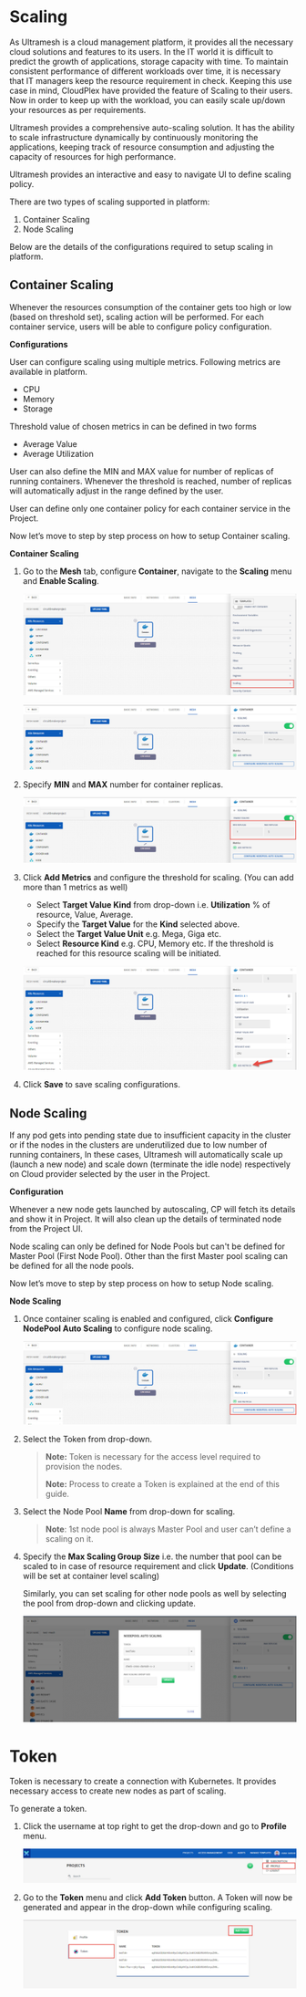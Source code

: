 # Scaling

As Ultramesh is a cloud management platform, it provides all the necessary cloud solutions and features to its users. In the IT world it is difficult to predict the growth of applications, storage capacity with time. To maintain consistent performance of different workloads over time, it is necessary that IT managers keep the resource requirement in check. Keeping this use case in mind, CloudPlex have provided the feature of Scaling to their users. Now in order to keep up with the workload, you can easily scale up/down your resources as per requirements.

Ultramesh provides a comprehensive auto-scaling solution. It has the ability to scale infrastructure dynamically by continuously monitoring the applications, keeping track of resource consumption and adjusting the capacity of resources for high performance. 

Ultramesh provides an interactive and easy to navigate UI to define scaling policy. 

There are two types of scaling supported in platform:

1. Container Scaling
2. Node Scaling

Below are the details of the configurations required to setup scaling in platform.

## Container Scaling

Whenever the resources consumption of the container gets too high or low (based on threshold set), scaling action will be performed. For each container service, users will be able to configure policy configuration. 

**Configurations**

User can configure scaling using multiple metrics. Following metrics are available in platform.

- CPU
- Memory 
- Storage

Threshold value of chosen metrics in can be defined in two forms

- Average Value
- Average Utilization

User can also define the MIN and MAX value for number of replicas of running containers. Whenever the threshold is reached, number of replicas will automatically adjust in the range defined by the user.

User can define only one container policy for each container service in the Project.

Now let’s move to step by step process on how to setup Container scaling.

**Container Scaling**

1. Go to the **Mesh** tab, configure **Container**, navigate to the **Scaling** menu and **Enable Scaling**.

   ![3](imgs/3.jpg)

   ![3.2](imgs\3.2.jpg)

2. Specify **MIN** and **MAX** number for container replicas. 

   ![4](imgs/4.jpg)

3. Click **Add Metrics** and configure the threshold for scaling. (You can add more than 1 metrics as well)

   - Select **Target Value Kind** from drop-down i.e. **Utilization** % of resource, Value, Average. 
   - Specify the **Target Value** for the **Kind** selected above.
   - Select the **Target Value Unit** e.g. Mega, Giga etc. 
   - Select **Resource Kind** e.g. CPU, Memory etc. If the threshold is reached for this resource scaling will be initiated. 

   ![5](imgs/5.jpg)

4. Click **Save** to save scaling configurations.

## Node Scaling

If any pod gets into pending state due to insufficient capacity in the cluster or if the nodes in the clusters are underutilized due to low number of running containers, In these cases, Ultramesh will automatically scale up (launch a new node) and scale down (terminate the idle node) respectively on Cloud provider selected by the user in the Project.

**Configuration** 

Whenever a new node gets launched by autoscaling, CP will fetch its details and show it in Project. It will also clean up the details of terminated node from the Project UI.

Node scaling can only be defined for Node Pools but can't be defined for Master Pool (First Node Pool). Other than the first Master pool scaling can be defined for all the node pools. 

Now let’s move to step by step process on how to setup Node scaling.

**Node Scaling**

1. Once container scaling is enabled and configured, click **Configure NodePool Auto Scaling** to configure node scaling.

   ![1](imgs/1.jpg)

2. Select the Token from drop-down.

   > **Note:** Token is necessary for the access level required to provision the nodes.
   >
   > **Note:** Process to create a Token is explained at the end of this guide. 

3. Select the Node Pool **Name** from drop-down for scaling. 

   > **Note**: 1st node pool is always Master Pool and user can’t define a scaling on it.

4. Specify the **Max Scaling Group Size** i.e. the number that pool can be scaled to in case of resource requirement and click **Update**. (Conditions will be set at container level scaling)

   Similarly, you can set scaling for other node pools as well by selecting the pool from drop-down and clicking update.

   ![2](imgs/2.jpg)

# Token

Token is necessary to create a connection with Kubernetes. It provides necessary access to create new nodes as part of scaling. 

To generate a token.

1. Click the username at top right to get the drop-down and go to **Profile** menu. 

   ![6](imgs\6.jpg)

2. Go to the **Token** menu and click **Add Token** button. A Token will now be generated and appear in the drop-down while configuring scaling. 

   ![7](imgs\7.jpg)